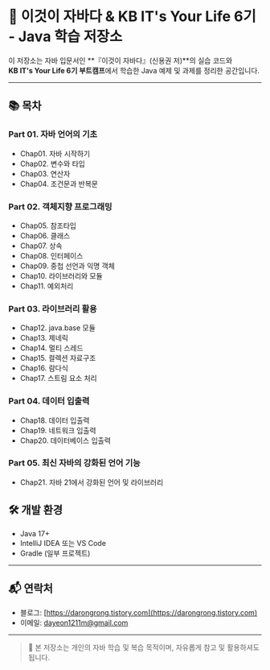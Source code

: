 # 📘 이것이 자바다 & KB IT's Your Life 6기 - Java 학습 저장소

이 저장소는 자바 입문서인 **『이것이 자바다』(신용권 저)**의 실습 코드와  
**KB IT's Your Life 6기 부트캠프**에서 학습한 Java 예제 및 과제를 정리한 공간입니다.  

---

## 📚 목차

### Part 01. 자바 언어의 기초
- Chap01. 자바 시작하기
- Chap02. 변수와 타입
- Chap03. 연산자
- Chap04. 조건문과 반복문

### Part 02. 객체지향 프로그래밍
- Chap05. 참조타입
- Chap06. 클래스
- Chap07. 상속
- Chap08. 인터페이스
- Chap09. 중첩 선언과 익명 객체
- Chap10. 라이브러리와 모듈
- Chap11. 예외처리

### Part 03. 라이브러리 활용
- Chap12. java.base 모듈
- Chap13. 제네릭
- Chap14. 멀티 스레드
- Chap15. 컬렉션 자료구조
- Chap16. 람다식
- Chap17. 스트림 요소 처리

### Part 04. 데이터 입출력
- Chap18. 데이터 입출력
- Chap19. 네트워크 입출력
- Chap20. 데이터베이스 입출력

### Part 05. 최신 자바의 강화된 언어 기능
- Chap21. 자바 21에서 강화된 언어 및 라이브러리

## 🛠 개발 환경

- Java 17+
- IntelliJ IDEA 또는 VS Code
- Gradle (일부 프로젝트)

---

## 📬 연락처

- 블로그: [https://darongrong.tistory.com](https://darongrong.tistory.com)
- 이메일: dayeon1211m@gmail.com

---

> 📌 본 저장소는 개인의 자바 학습 및 복습 목적이며, 자유롭게 참고 및 활용하셔도 됩니다.
